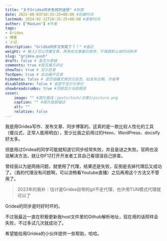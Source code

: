 ```yaml
---
title: "关于Gridea同步失败的迷思" #标题
date: 2022-08-03T10:35:25+08:00 #创建时间
lastmod: 2024-02-12T10:35:25+08:00 #更新时间
author: ["MaxLen"] #作者
tags: 
- Gridea
- 博客
- 小记
description: "Gridea同步又失败了？！" #描述
weight: # 输入1可以顶置文章，用来给文章展示排序，不填就默认按时间排序
slug: "gridea-push"
draft: false # 是否为草稿
comments: true #是否展示评论
showToc: true # 显示目录
TocOpen: true # 自动展开目录
hidemeta: false # 是否隐藏文章的元信息，如发布日期、作者等
disableShare: false # 底部不显示分享栏
showbreadcrumbs: true #顶部显示当前路径
cover:
    image: "" #图片路径：posts/tech/文章1/picture.png
    caption: "" #图片底部描述
    alt: ""
    relative: false
---
```


我是用Gridea写作、发布文章、同步博客的。这真的是一款比较人性化的工具（傻瓜式，正常人能用明白），至少比我之前用过的Hexo、WordPress、docsify好太多。

但是用过Gridea的同学可能就知道它同步经常失败，并且是谜之失败。官网也没说解决方法，就让你F12打开开发者工具自己看错误自己排查。

曾经我以为是网络问题，就使用了代理，结果还是失败，反倒是去掉代理后又成功了。（我的代理没有问题啊，可以流畅看Youtube直播）之后再用这个方法又不管用了。

> 2023年的我补：估计是Gridea自带的git不走代理，也许用TUN模式代理就可以了
> 

Gridea的同步是时好时坏的。

不过我最近一直在积极更新我host文件里的Github解析地址，现在用的话照样会失败，不过多试几次就成功了。

希望能给用Gridea的小伙伴提供一些帮助，哈哈。